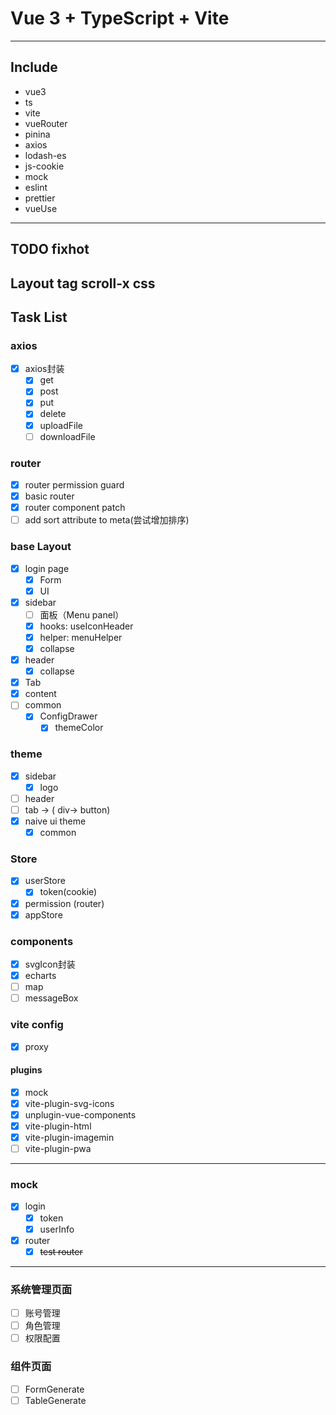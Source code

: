 # Vue 3 + TypeScript + Vite
----
## Include
* vue3
* ts
* vite
* vueRouter
* pinina
* axios
* lodash-es
* js-cookie
* mock
* eslint
* prettier
* vueUse
---
## TODO fixhot
Layout tag scroll-x css
----
## Task List
### axios
- [x] axios封装
  - [x] get
  - [x] post
  - [x] put
  - [x] delete
  - [x] uploadFile
  - [ ] downloadFile
### router
- [x] router permission guard
- [x] basic router
- [x] router component patch
- [ ] add sort attribute to meta(尝试增加排序)
### base Layout
- [x] login page
  - [x] Form
  - [x] UI
- [x] sidebar
  - [ ] 面板（Menu panel）
  - [X] hooks: useIconHeader
  - [x] helper: menuHelper
  - [x] collapse
- [x] header
  - [x] collapse
- [x] Tab
- [x] content
- [ ] common
  - [x] ConfigDrawer
    - [x] themeColor
### theme
- [x] sidebar
  - [x] logo
- [ ] header
- [ ] tab -> ( div-> button)
- [x] naive ui theme
  - [x] common
### Store
- [x] userStore
  - [x] token(cookie)
- [x] permission (router)
- [x] appStore
### components
- [x] svgIcon封装
- [x] echarts
- [ ] map
- [ ] messageBox
### vite config
- [x] proxy 
#### plugins 
  - [x] mock
  - [x] vite-plugin-svg-icons 
  - [x] unplugin-vue-components
  - [x] vite-plugin-html
  - [x] vite-plugin-imagemin
  - [ ] vite-plugin-pwa
----
### mock
- [x] login
  - [x] token
  - [x] userInfo
- [x] router
  - [x] ~~test router~~
---
### 系统管理页面
- [ ] 账号管理
- [ ] 角色管理
- [ ] 权限配置
### 组件页面
- [ ] FormGenerate
- [ ] TableGenerate
